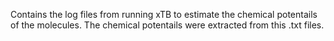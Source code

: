 Contains the log files from running xTB to estimate the chemical potentails of the molecules. The chemical potentails were extracted from this .txt files.
